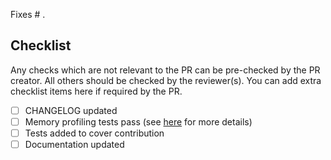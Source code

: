 Fixes # .

## Checklist

Any checks which are not relevant to the PR can be pre-checked by the PR creator. 
All others should be checked by the reviewer(s). 
You can add extra checklist items here if required by the PR.

- [ ] CHANGELOG updated
- [ ] Memory profiling tests pass (see [here](https://arup-group.github.io/pam/contributing/coding/#memory-profiling) for more details)
- [ ] Tests added to cover contribution
- [ ] Documentation updated
